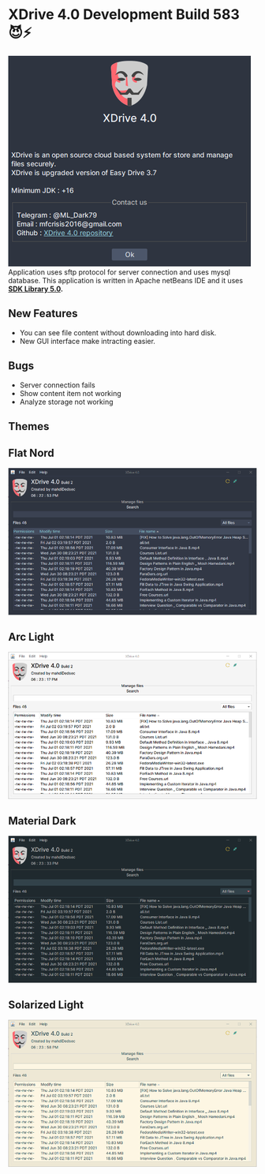 # XDrive 4.0 Development Build 583 😈⚡

![ERROR](/shots/xdrive.png) <br>
Application uses sftp protocol for server connection and uses mysql database.
This application is written in Apache netBeans IDE and it uses **[SDK Library 5.0](https://github.com/mahdiDedsec/SDKLibrary-5.0).**

## New Features
* You can see file content without downloading into hard disk.
* New GUI interface make intracting easier.

## Bugs
* Server connection fails
* Show content item not working
* Analyze storage not working

## Themes <br> 

## Flat Nord
![ERROR](/shots/1.png)
## Arc Light
![ERROR](/shots/2.png)
## Material Dark
![ERROR](/shots/3.png)
## Solarized Light
![ERROR](/shots/4.png) <br>
